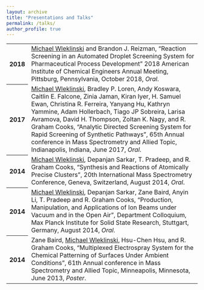 ```yaml
---
layout: archive
title: "Presentations and Talks"
permalink: /talks/
author_profile: true
---
```



<table>
  

  
  <tr><th>2018</th><td>
  <u>Michael Wleklinski</u> and Brandon J. Reizman, “Reaction Screening in an Automated Droplet Screening System for Pharmaceutical Process Development” 2018 American Institute of Chemical Engineers Annual Meeting, Pittsburg, Pennsylvania, October 2018, <em>Oral</em>. 
  </td></tr>
  
  <tr><th>2017</th><td>
    <u>Michael Wleklinski</u>, Bradley P. Loren, Andy Koswara, Caitlin E. Falcone, Zinia Jaman, Kiran Iyer, H. Samuel Ewan, Christina R. Ferreira, Yanyang Hu, Kathryn Yammine, Adam Hollerbach, Tiago JP Sobreira, Larisa Avramova, David H. Thompson, Zoltan K. Nagy, and R. Graham Cooks, “Analytic Directed Screening System for Rapid Screening of Synthetic Pathways”, 65th Annual conference in Mass Spectrometry and Allied Topic, Indianapolis, Indiana, June 2017, <em>Oral</em>. 
  </td></tr>
  
  <tr><th>2014</th><td>
  <u>Michael Wleklinski</u>, Depanjan Sarkar, T. Pradeep, and R. Graham Cooks, “Synthesis and Reactions of Atomically Precise Clusters”, 20th International Mass Spectrometry Conference, Geneva, Switzerland, August 2014, <em>Oral</em>. 
  </td></tr>
  
  <tr><th>2014</th><td>
  <u>Michael Wleklinski</u>, Depanjan Sarkar, Zane Baird, Anyin Li, T. Pradeep and R. Graham Cooks, “Production, Manipulation, and Applications of Ion Beams under Vacuum and in the Open Air”, Department Colloquium, Max Planck Institute for Solid State Research, Stuttgart, Germany, August 2014, <em>Oral</em>. 
  </td></tr>
  
  <tr><th>2014</th><td>
  Zane Baird, <u>Michael Wleklinski</u>, Hsu-Chen Hsu, and R. Graham Cooks, “Multiplexed Electrospray System for the Chemical Patterning of Surfaces Under Ambient Conditions”, 61th Annual conference in Mass Spectrometry and Allied Topic, Minneapolis, Minnesota, June 2013, <em>Poster</em>.
  </td></tr>
  
 
  
